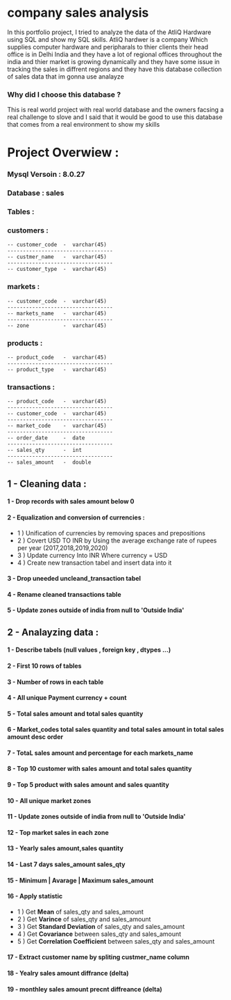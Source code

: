 # company sales analysis 
In this portfolio project, I tried to analyze the data of the AtliQ Hardware using SQL and show my SQL skills. 
AtliQ hardwer is a company Which supplies computer hardware and peripharals to thier clients
their head office is in Delhi India and they have a lot of regional offices throughout the india and thier market is growing dynamically and they have some issue in  tracking the sales in diffrent regions and they have this database collection of sales data that im gonna use analayze

### Why did I choose this database ? 

This is real world project with real world database and the owners facsing a real challenge to slove and I said that it would be good to use this database that comes from a real environment to show my skills

# Project Overwiew : 

### Mysql Versoin : 8.0.27

### Database : sales

### Tables :

### customers :

```
-- customer_code  -  varchar(45)
----------------------------------
-- custmer_name   -  varchar(45)
----------------------------------
-- customer_type  -  varchar(45)
```

### markets :

```
-- customer_code  -  varchar(45)
----------------------------------
-- markets_name   -  varchar(45)
----------------------------------
-- zone           -  varchar(45)
```

### products :

```
-- product_code   -  varchar(45)
----------------------------------
-- product_type   -  varchar(45)
```

### transactions : 

```
-- product_code   -  varchar(45)
----------------------------------
-- customer_code  -  varchar(45)
----------------------------------
-- market_code    -  varchar(45)
----------------------------------
-- order_date     -  date
----------------------------------
-- sales_qty      -  int
----------------------------------
-- sales_amount   -  double
```



## 1 - Cleaning data :

#### 1 - Drop records with sales amount below 0

#### 2 - Equalization and conversion of currencies : 

-  1 ) Unification of currencies by removing spaces and prepositions
-  2 ) Covert USD TO INR by Using the average exchange rate of rupees per year (2017,2018,2019,2020)
-  3 ) Update currency Into INR Where currency = USD 
-  4 ) Create new transaction tabel and insert data into it     

#### 3 - Drop uneeded uncleand_transaction tabel

#### 4 - Rename cleaned transactions table

#### 5 - Update zones outside of india from null to 'Outside India'


## 2 - Analayzing data :


#### 1 -  Describe tabels (null values , foreign key , dtypes ...)


#### 2 -  First 10 rows of tables


#### 3 -  Number of rows in each table 


#### 4 -  All unique Payment currency + count 


#### 5 - Total sales amount and total sales quantity


#### 6 -  Market_codes total sales quantity and total sales amount in total sales amount desc order 


#### 7 -  TotaL sales amount and percentage for each markets_name


#### 8 -  Top 10 customer with sales amount and total sales quantity


#### 9 -  Top 5 product with sales amount and sales quantity


#### 10 -  All unique market zones 


#### 11 -  Update zones outside of india from null to 'Outside India'


#### 12 -  Top market sales in each zone 


#### 13 -  Yearly sales amount,sales quantity


#### 14 -  Last 7 days sales_amount sales_qty 


#### 15 -  Minimum | Avarage | Maximum  sales_amount 


#### 16 -  Apply statistic 
-  1 ) Get **Mean** of sales_qty and sales_amount 
-  2 ) Get **Varince** of sales_qty and sales_amount 
-  3 ) Get **Standard Deviation** of sales_qty and sales_amount
-  4 ) Get **Covariance** between sales_qty and sales_amount  
-  5 ) Get **Correlation Coefficient** between sales_qty and sales_amount


#### 17 -  Extract customer name by spliting custmer_name column 


#### 18 -  Yealry sales amount diffrance (delta)


#### 19 -  monthley sales amount precnt diffreance (delta)
